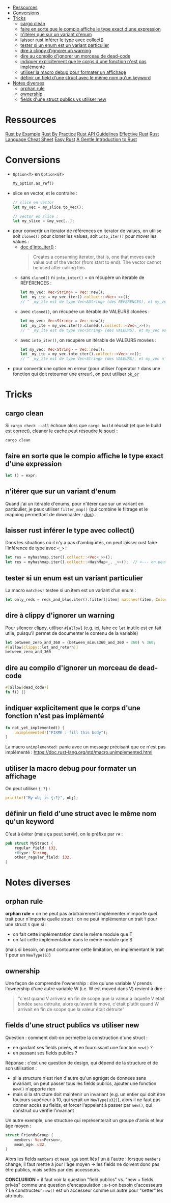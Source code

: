 * [Ressources](#ressources)
* [Conversions](#conversions)
* [Tricks](#tricks)
   * [cargo clean](#cargo-clean)
   * [faire en sorte que le compio affiche le type exact d'une expression](#faire-en-sorte-que-le-compio-affiche-le-type-exact-dune-expression)
   * [n'itérer que sur un variant d'enum](#nitérer-que-sur-un-variant-denum)
   * [laisser rust inférer le type avec collect()](#laisser-rust-inférer-le-type-avec-collect)
   * [tester si un enum est un variant particulier](#tester-si-un-enum-est-un-variant-particulier)
   * [dire à clippy d'ignorer un warning](#dire-à-clippy-dignorer-un-warning)
   * [dire au compilo d'ignorer un morceau de dead-code](#dire-au-compilo-dignorer-un-morceau-de-dead-code)
   * [indiquer explicitement que le corps d'une fonction n'est pas implémenté](#indiquer-explicitement-que-le-corps-dune-fonction-nest-pas-implémenté)
   * [utiliser la macro debug pour formater un affichage](#utiliser-la-macro-debug-pour-formater-un-affichage)
   * [définir un field d'une struct avec le même nom qu'un keyword](#définir-un-field-dune-struct-avec-le-même-nom-quun-keyword)
* [Notes diverses](#notes-diverses)
   * [orphan rule](#orphan-rule)
   * [ownership](#ownership)
   * [fields d'une struct publics vs utiliser new](#fields-dune-struct-publics-vs-utiliser-new)

# Ressources

[Rust by Example](https://doc.rust-lang.org/rust-by-example/)
[Rust By Practice](https://practice.rs/why-exercise.html)
[Rust API Guidelines](https://rust-lang.github.io/api-guidelines/)
[Effective Rust](https://www.lurklurk.org/effective-rust/)
[Rust Language Cheat Sheet](https://cheats.rs/)
[Easy Rust](https://dhghomon.github.io/easy_rust/Chapter_1.html)
[A Gentle Introduction to Rust](https://stevedonovan.github.io/rust-gentle-intro/readme.html#a-gentle-introduction-to-rust)


# Conversions

- `Option<T>` en `Option<&T>`
    ```rs
    my_option.as_ref()
    ```
- slice en vector, et le contraire :
    ```rs
    // slice en vector
    let my_vec = my_slice.to_vec();

    // vector en slice :
    let my_slice = &my_vec[..];
    ```
- pour convertir un iterator de références en iterator de values, on utilise soit `cloned()` pour cloner les values, soit `into_iter()` pour mover les values :
    - [doc d'into_iter()](https://doc.rust-lang.org/std/vec/struct.Vec.html#method.into_iter-1) :
        > Creates a consuming iterator, that is, one that moves each value out of the vector (from start to end). The vector cannot be used after calling this.
    - sans `cloned()` ni `into_inter()` = on récupère un itérable de RÉFÉRENCES :
        ```rs
        let my_vec: Vec<String> = Vec::new();
        let _my_ite = my_vec.iter().collect::<Vec<_>>();
        // ^ _my_ite est de type Vec<&String> (des RÉFÉRENCES), et my_vec est toujours utilisable (il n'a pas été moved)
        ```
    - avec `cloned()`, on récupère un itérable de VALEURS clonées :
        ```rs
        let my_vec: Vec<String> = Vec::new();
        let _my_ite = my_vec.iter().cloned().collect::<Vec<_>>();
        // ^ _my_ite est de type Vec<String> (des VALEURS), et my_vec est toujours utilisable (il n'a pas été moved)
        ```
    - avec `into_iter()`, on récupère un itérable de VALEURS movées :
        ```rs
        let my_vec: Vec<String> = Vec::new();
        let _my_ite = my_vec.into_iter().collect::<Vec<_>>();
        // ^ _my_ite est de type Vec<String> (des VALEURS), et my_vec n'est plus utilisable (il a été moved)
        ```
- pour convertir une option en erreur (pour utiliser l'operator `?` dans une fonction qui doit retourner une erreur), on peut utiliser [`ok_or`](https://doc.rust-lang.org/std/option/enum.Option.html#method.ok_or)

# Tricks

## cargo clean

Si `cargo check --all` échoue alors que `cargo build` réussit (et que le build est correct), cleaner le cache peut résoudre le souci :

```
cargo clean
```

## faire en sorte que le compio affiche le type exact d'une expression

```rs
let () = expr;
```

## n'itérer que sur un variant d'enum

Quand j'ai un itérable d'enums, pour n'itérer que sur un variant en particulier, je peux utiliser `filter_map()` (qui combine le filtrage et le mapping permettant de downcaster : [doc](https://doc.rust-lang.org/std/iter/trait.Iterator.html#method.filter_map)).

## laisser rust inférer le type avec collect()

Dans les situations où il n'y a pas d'ambiguïtés, on peut laisser rust faire l'inférence de type avec `<_>` :

```rs
let res = myhashmap.iter().collect::<Vec<_>>();
let res = myhashmap.iter().collect::<HashMap<_, _>>();  // <--- on peut même l'utiliser deux fois dans la même expression
```

## tester si un enum est un variant particulier

La macro `matches!` testee si un item est un variant d'un enum :

```rs
let only_reds = reds_and_blue.iter().filter(|item| matches!(item, Color::Red));
```

## dire à clippy d'ignorer un warning

Pour silencer clippy, utiliser `#[allow]` (e.g. ici, faire ce `let` inutile est en fait utile, puisqu'il permet de documenter le contenu de la variable)

```rs
let between_zero_and_360 = (between_minus360_and_360 + 360) % 360;
#[allow(clippy::let_and_return)]
between_zero_and_360
```

## dire au compilo d'ignorer un morceau de dead-code

```rs
#[allow(dead_code)]
fn f() {}
```

## indiquer explicitement que le corps d'une fonction n'est pas implémenté

```rs
fn not_yet_implemented() {
    unimplemented!("FIXME : fill this body");
}
```

La macro `unimplemented!` panic avec un message précisant que ce n'est pas implémenté : https://doc.rust-lang.org/std/macro.unimplemented.html

## utiliser la macro debug pour formater un affichage

On peut utiliser `{:?}` :

```rs
println!("My obj is {:?}", obj);
```

## définir un field d'une struct avec le même nom qu'un keyword

C'est à éviter (mais ça peut servir), on le préfixe par `r#` :

```rs
pub struct MyStruct {
    regular_field: i32,
    r#type: String,
    other_regular_field: i32,
}
```

# Notes diverses

## orphan rule

**orphan rule** = on ne peut pas arbitrairement implémenter n'importe quel trait pour n'importe quelle struct : on ne peut implémenter un trait `T` pour une struct `S` que si :

- on fait cette implémentation dans le même module que T
- on fait cette implémentation dans le même module que S

(mais si besoin, on peut contourner cette limitation, en implémentant le trait `T` pour un `NewType(S)`)

## ownership

Une façon de comprendre l'ownership : dire qu'une variable V prends l'ownership d'une autre variable W (i.e. W est moved dans V) revient à dire :

> "c'est quand V arrivera en fin de scope que la valeur à laquelle V était bindée sera détruite, alors qu'avant le move, c'était plutôt quand W arrivait en fin de scope que la valeur était détruite"

## fields d'une struct publics vs utiliser new

Question : comment doit-on permettre la construction d'une struct :

- en gardant ses fields privés, et en fournissant une fonction `new()` ?
- en passant ses fields publics ?

Réponse : c'est une question de design, qui dépend de la structure et de son utilisation :

- si la structure n'est rien d'autre qu'un agrégat de données sans invariant, on peut passer tous les fields publics, ajouter une fonction `new()` n'apporte rien
- mais si la structure doit maintenir un invariant (e.g. un entier qui doit être toujours supérieur à 10, qui serait un `NewType(u32)`), alors il ne faut pas donner accès au fields, et forcer l'appelant à passer par `new()`, qui construit ou vérifie l'invariant

Un autre exemple, une structure qui représenterait un groupe d'amis et leur âge moyen :

```rs
struct FriendsGroup {
    members: Vec<Person>,
    mean_age: u32,
}
```

Alors les fields `members` et `mean_age` sont liés l'un à l'autre : lorsque `members` change, il faut mettre à jour l'âge moyen → les fields ne doivent donc pas être publics, mais settés par des accesseurs.

**CONCLUSION** = il faut voir la question "field publics" vs. "new + fields privés" comme une question d'encapsulation : a-t-on besoin d'accesseurs ? Le constructeur `new()` est un accesseur comme un autre pour "setter" les attributs.
